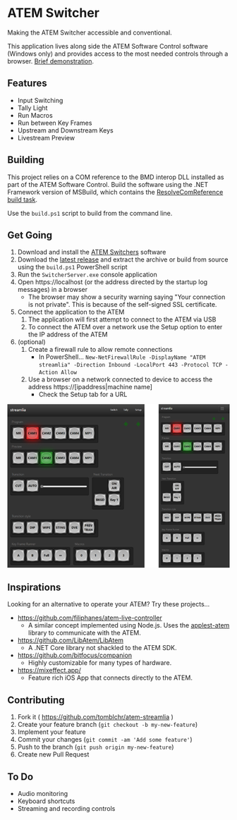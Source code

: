 # ATEM Switcher

Making the ATEM Switcher accessible and conventional.

This application lives along side the ATEM Software Control software (Windows only) and provides access to the most needed controls through a browser. [Brief demonstration](https://www.youtube.com/watch?v=8qGKA9M4bH4).

## Features

* Input Switching
* Tally Light
* Run Macros
* Run between Key Frames
* Upstream and Downstream Keys
* Livestream Preview

## Building

This project relies on a COM reference to the BMD interop DLL installed as part of the ATEM Software Control. Build the software using the .NET Framework version of MSBuild, which contains the [ResolveComReference build task](https://docs.microsoft.com/en-ca/visualstudio/msbuild/resolvecomreference-task).

Use the `build.ps1` script to build from the command line.

## Get Going

1. Download and install the [ATEM Switchers](https://www.blackmagicdesign.com/support/family/atem-live-production-switchers) software
1. Download the [latest release](https://github.com/tomblchr/atem-streamlia/releases) and extract the archive or build from source using the `build.ps1` PowerShell script
1. Run the `SwitcherServer.exe` console application
1. Open https://localhost (or the address directed by the startup log messages) in a browser
    * The browser may show a security warning saying "Your connection is not private". This is because of the self-signed SSL certificate. 
1. Connect the application to the ATEM
    1. The application will first attempt to connect to the ATEM via USB
    1. To connect the ATEM over a network use the Setup option to enter the IP address of the ATEM
1. (optional)
    1. Create a firewall rule to allow remote connections
        * In PowerShell... `New-NetFirewallRule -DisplayName "ATEM streamlia" -Direction Inbound -LocalPort 443 -Protocol TCP -Action Allow`
    2. Use a browser on a network connected to device to access the address https://[ipaddress|machine name]
        * Check the Setup tab for a URL

![Responsive](Doc/screens.png)

## Inspirations

Looking for an alternative to operate your ATEM? Try these projects...

* https://github.com/filiphanes/atem-live-controller
    * A similar concept implemented using Node.js. Uses the [applest-atem](https://github.com/applest/node-applest-atem) library to communicate with the ATEM.
* https://github.com/LibAtem/LibAtem
    * A .NET Core library not shackled to the ATEM SDK.
* https://github.com/bitfocus/companion
    * Highly customizable for many types of hardware.
* https://mixeffect.app/
    * Feature rich iOS App that connects directly to the ATEM.

## Contributing

1. Fork it ( https://github.com/tomblchr/atem-streamlia )
2. Create your feature branch (`git checkout -b my-new-feature`)
3. Implement your feature
4. Commit your changes (`git commit -am 'Add some feature'`)
5. Push to the branch (`git push origin my-new-feature`)
6. Create new Pull Request

## To Do

* Audio monitoring
* Keyboard shortcuts
* Streaming and recording controls
